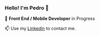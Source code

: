 ### Hello! I'm Pedro  👋

🌱 **Front End / Mobile Developer** in Progress

📫 Use my [Linkedin](https://www.linkedin.com/in/pedro-h-c-953035122/) to contact me.
